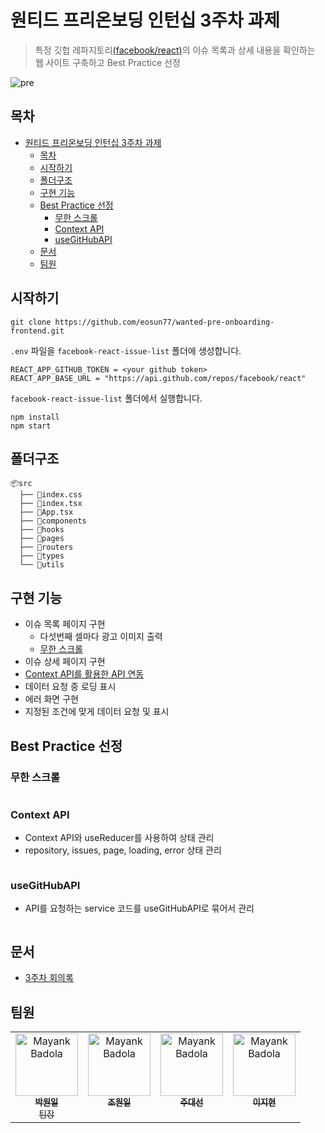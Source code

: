# 원티드 프리온보딩 인턴십 3주차 과제

> 특정 깃헙 레파지토리[(facebook/react)](https://github.com/facebook/react)의 이슈 목록과 상세 내용을 확인하는 웹 사이트 구축하고 Best Practice 선정

![pre](https://github.com/eosun77/facebook-react-issue-list/assets/100937653/44f8fd72-26ff-4c61-a113-9c358c59affc)

## 목차

- [원티드 프리온보딩 인턴십 3주차 과제](#원티드-프리온보딩-인턴십-3주차-과제)
  - [목차](#목차)
  - [시작하기](#시작하기)
  - [폴더구조](#폴더구조)
  - [구현 기능](#구현-기능)
  - [Best Practice 선정](#best-practice-선정)
    - [무한 스크롤](#무한-스크롤)
    - [Context API](#context-api)
    - [useGitHubAPI](#usegithubapi)
  - [문서](#문서)
  - [팀원](#팀원)

## 시작하기

```
git clone https://github.com/eosun77/wanted-pre-onboarding-frontend.git
```

`.env` 파일을 `facebook-react-issue-list` 폴더에 생성합니다.

```.env
REACT_APP_GITHUB_TOKEN = <your github token>
REACT_APP_BASE_URL = "https://api.github.com/repos/facebook/react"
```

`facebook-react-issue-list` 폴더에서 실행합니다.

```
npm install
npm start
```

## 폴더구조

```
📦src
  ├── 📄index.css
  ├── 📄index.tsx
  ├── 📄App.tsx
  ├── 📂components
  ├── 📂hooks
  ├── 📂pages
  ├── 📂routers
  ├── 📂types
  └── 📂utils
```

## 구현 기능

- 이슈 목록 페이지 구현
  - 다섯번째 셀마다 광고 이미지 출력
  - [무한 스크롤](#무한-스크롤)
- 이슈 상세 페이지 구현
- [Context API를 활용한 API 연동](#context-api를-활용한-api-연동)
- 데이터 요청 중 로딩 표시
- 에러 화면 구현
- 지정된 조건에 맞게 데이터 요청 및 표시

## Best Practice 선정

### 무한 스크롤

```jsx

```

### Context API

- Context API와 useReducer를 사용하여 상태 관리
- repository, issues, page, loading, error 상태 관리

```

```

### useGitHubAPI

- API를 요청하는 service 코드를 useGitHubAPI로 묶어서 관리

```jsx

```

## 문서

- [3주차 회의록](https://www.notion.so/2-c29f78be6aec418aba9ee2c1a9402e8d)

## 팀원

<table>
  <tr>
    <td align="center" valign="top" width="25%"><a href="https://github.com/WONILLISM"><img src="https://avatars.githubusercontent.com/u/47653005?v=4" width="100px;" alt="Mayank Badola"/><br /><sub><b>박원일</b><br/>팀장</sub></a><br /></td>
    <td align="center" valign="top" width="25%"><a href="https://github.com/RumbleBi"><img src="https://avatars.githubusercontent.com/u/85114315?v=4" width="100px;" alt="Mayank Badola"/><br /><sub><b>조원일</b></sub></a><br /></td>
    <td align="center" valign="top" width="25%"><a href="https://github.com/mia-seo"><img src="https://avatars.githubusercontent.com/u/100937653?v=4" width="100px;" alt="Mayank Badola"/><br /><sub><b>주대선</b></sub></a><br /></td>
      <td align="center" valign="top" width="25%"><a href="https://github.com/BrightSton"><img src="https://avatars.githubusercontent.com/u/105143449?v=4" width="100px;" alt="Mayank Badola"/><br /><sub><b>이지현</b></sub></a><br /></td>
  </tr>
</table>
